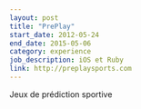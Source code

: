 ```yaml
---
layout: post
title: "PrePlay"
start_date: 2012-05-24
end_date: 2015-05-06
category: experience
job_description: iOS et Ruby
link: http://preplaysports.com
---
```


Jeux de prédiction sportive
